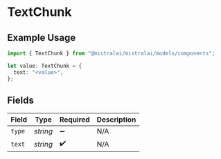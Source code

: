 # TextChunk

## Example Usage

```typescript
import { TextChunk } from "@mistralai/mistralai/models/components";

let value: TextChunk = {
  text: "<value>",
};
```

## Fields

| Field              | Type               | Required           | Description        |
| ------------------ | ------------------ | ------------------ | ------------------ |
| `type`             | *string*           | :heavy_minus_sign: | N/A                |
| `text`             | *string*           | :heavy_check_mark: | N/A                |